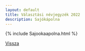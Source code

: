 ```yaml
---
layout: default
title: Választási névjegyzék 2022
description: Sajókápolna
---
```


{% include Sajookaapolna.html %}

[Vissza](./)